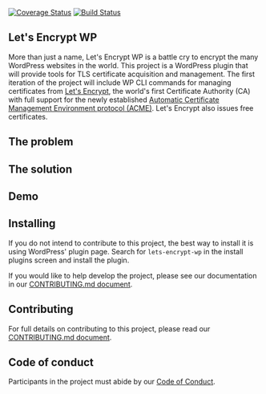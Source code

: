 [![Coverage Status](https://coveralls.io/repos/tollmanz/lets-encrypt-wp/badge.svg?branch=master&service=github)](https://coveralls.io/github/tollmanz/lets-encrypt-wp?branch=master)
[![Build Status](https://travis-ci.org/tollmanz/lets-encrypt-wp.svg?branch=master)](https://travis-ci.org/tollmanz/lets-encrypt-wp)

## Let's Encrypt WP

More than just a name, Let's Encrypt WP is a battle cry to encrypt the
many WordPress websites in the world. This project is a WordPress
plugin that will provide tools for TLS certificate acquisition and
management. The first iteration of the project will include WP CLI
commands for managing certificates from [Let's Encrypt], the world's
first Certificate Authority (CA) with full support for the newly
established [Automatic Certificate Management Environment protocol
(ACME)]. Let's Encrypt also issues free certificates.

## The problem

## The solution

## Demo

## Installing

If you do not intend to contribute to this project, the best way to
install it is using WordPress' plugin page. Search for
`lets-encrypt-wp` in the install plugins screen and install the plugin.

If you would like to help develop the project, please see our
documentation in our [CONTRIBUTING.md document].

## Contributing

For full details on contributing to this project, please read our
[CONTRIBUTING.md document].

## Code of conduct

Participants in the project must abide by our [Code of Conduct].

[Let's Encrypt]: https://letsencrypt.org
[Automatic Certificate Management Environment protocol (ACME)]: https://letsencrypt.github.io/acme-spec/
[CONTRIBUTING.md document]: https://github.com/tollmanz/lets-encrypt-wp/blob/master/CONTRIBUTING.md
[Code of Conduct]: https://github.com/tollmanz/lets-encrypt-wp/blob/master/CONDUCT.md